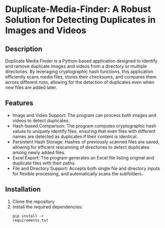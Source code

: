 # Duplicate-Media-Finder: A Robust Solution for Detecting Duplicates in Images and Videos

## Description
Duplicate Media Finder is a Python-based application designed to identify and remove duplicate images and videos from a directory or multiple directories. By leveraging cryptographic hash functions, this application efficiently scans media files, stores their checksums, and compares them across different runs, allowing for the detection of duplicates even when new files are added later.

## Features
* Image and Video Support: The program can process both images and videos to detect duplicates.
* Hash-based Comparison: The program computes cryptographic hash values to uniquely identify files, ensuring that even files with different names are detected as duplicates if their content is identical.
* Persistent Hash Storage: Hashes of previously scanned files are saved, allowing for efficient rescanning of directories to detect duplicates among newly added files.
* Excel Export: The program generates an Excel file listing original and duplicate files with their paths.
* File and Directory Support: Accepts both single file and directory inputs for flexible processing, and automatically scans the subfolders.

## Installation
1. Clone the repository
2. Install the required dependencies: <pre><code>pip install -r requirements.txt</code></pre>
